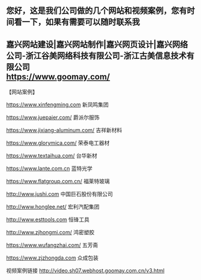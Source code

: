 您好，这是我们公司做的几个网站和视频案例，您有时间看一下，如果有需要可以随时联系我
-------------------------------------------------------------------------------------
嘉兴网站建设|嘉兴网站制作|嘉兴网页设计|嘉兴网络公司-浙江谷美网络科技有限公司-浙江古美信息技术有限公司</br>
https://www.goomay.com/
-------------------------------------------------------------------------------------
【网站案例】

https://www.xinfengming.com 
新凤鸣集团

https://www.juepaier.com/ 
爵派尔服饰

https://www.jixiang-aluminum.com/ 
吉祥新材料

https://www.glorymica.com/ 
荣泰电工器材

https://www.textaihua.com/ 
台华新材 

https://www.lante.com.cn 
蓝特光学 

https://www.flatgroup.com.cn/ 
福莱特玻璃 

http://www.jushi.com 
中国巨石股份有限公司 

http://www.honglee.net/ 
宏利汽配集团 

http://www.esttools.com 
恒锋工具 

http://www.zjhongmi.com/ 
鸿密塑胶

https://www.wufangzhai.com/ 
五芳斋

https://www.zjzhongda.com
众成包装  

视频案例链接
http://video.sh07.webhost.goomay.com.cn/v3.html

